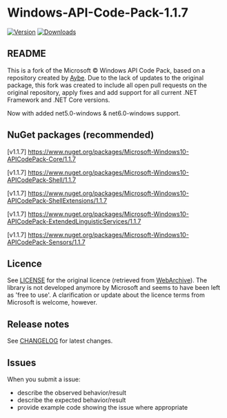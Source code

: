 # Windows-API-Code-Pack-1.1.7

[![Version](https://img.shields.io/nuget/v/Microsoft-Windows10-APICodePack-Core.svg?style=flat-square)](https://www.nuget.org/packages/Microsoft-Windows10-APICodePack-Core) [![Downloads](https://img.shields.io/nuget/dt/Microsoft-Windows10-APICodePack-Core.svg?style=flat-square)]([https://www.nuget.org/packages/Microsoft-Windows10-APICodePack-Core](https://www.nuget.org/packages/Microsoft-Windows10-APICodePack-Core))

## README

This is a fork of the Microsoft © Windows API Code Pack, based on a repository created by [Aybe](https://github.com/aybe/Windows-API-Code-Pack-1.1). Due to the lack of updates to the original package, this fork was created to include all open pull requests on the original repository, apply fixes and add support for all current .NET Framework and .NET Core versions.

Now with added net5.0-windows & net6.0-windows support.

## NuGet packages (recommended)

[v1.1.7] https://www.nuget.org/packages/Microsoft-Windows10-APICodePack-Core/1.1.7

[v1.1.7] https://www.nuget.org/packages/Microsoft-Windows10-APICodePack-Shell/1.1.7

[v1.1.7] https://www.nuget.org/packages/Microsoft-Windows10-APICodePack-ShellExtensions/1.1.7

[v1.1.7] https://www.nuget.org/packages/Microsoft-Windows10-APICodePack-ExtendedLinguisticServices/1.1.7

[v1.1.7] https://www.nuget.org/packages/Microsoft-Windows10-APICodePack-Sensors/1.1.7

## Licence

See [LICENSE](LICENSE) for the original licence (retrieved from [WebArchive](http://web.archive.org/web/20130717101016/http://archive.msdn.microsoft.com/WindowsAPICodePack/Project/License.aspx)). The library is not developed anymore by Microsoft and seems to have been left as 'free to use'. A clarification or update about the licence terms from Microsoft is welcome, however.
 
## Release notes

See [CHANGELOG](CHANGELOG.md) for latest changes.

## Issues

When you submit a issue:

 - describe the observed behavior/result
 - describe the expected behavior/result
 - provide example code showing the issue where appropriate
